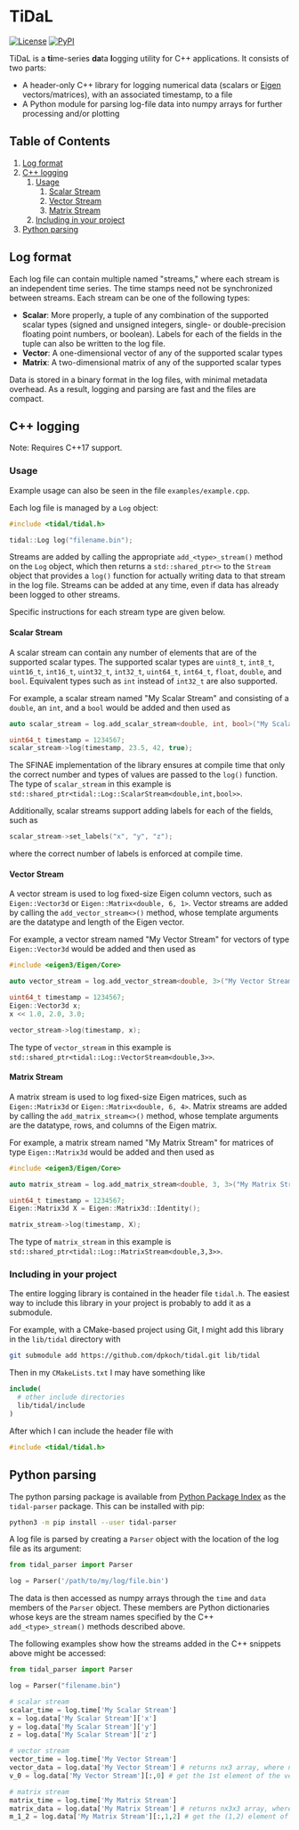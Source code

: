# TiDaL

[![License](https://img.shields.io/github/license/dpkoch/tidal)](https://github.com/dpkoch/tidal/blob/master/LICENSE)
[![PyPI](https://img.shields.io/pypi/v/tidal-parser)](https://pypi.org/project/:tidal-parser/)

TiDaL is a **ti**me-series **da**ta **l**ogging utility for C++ applications. It consists of two parts:

  - A header-only C++ library for logging numerical data (scalars or [Eigen](http://eigen.tuxfamily.org/) vectors/matrices), with an associated timestamp, to a file
  - A Python module for parsing log-file data into numpy arrays for further processing and/or plotting

## Table of Contents

  1. [Log format](#log-format)
  2. [C++ logging](#c-logging)
     1. [Usage](#usage)
        1. [Scalar Stream](#scalar-stream)
        2. [Vector Stream](#vector-stream)
        3. [Matrix Stream](#matrix-stream)
     2. [Including in your project](#including-in-your-project)
  3. [Python parsing](#python-parsing)

## Log format

Each log file can contain multiple named "streams," where each stream is an independent time series. The time stamps need not be synchronized between streams. Each stream can be one of the following types:

  - **Scalar**: More properly, a tuple of any combination of the supported scalar types (signed and unsigned integers, single- or double-precision floating point numbers, or boolean). Labels for each of the fields in the tuple can also be written to the log file.
  - **Vector**: A one-dimensional vector of any of the supported scalar types
  - **Matrix**: A two-dimensional matrix of any of the supported scalar types

Data is stored in a binary format in the log files, with minimal metadata overhead. As a result, logging and parsing are fast and the files are compact.

## C++ logging

Note: Requires C++17 support.

### Usage

Example usage can also be seen in the file `examples/example.cpp`.

Each log file is managed by a `Log` object:

``` cpp
#include <tidal/tidal.h>

tidal::Log log("filename.bin");
```

Streams are added by calling the appropriate `add_<type>_stream()` method on the `Log` object, which then returns a `std::shared_ptr<>` to the `Stream` object that provides a `log()` function for actually writing data to that stream in the log file. Streams can be added at any time, even if data has already been logged to other streams.

Specific instructions for each stream type are given below.

#### Scalar Stream

A scalar stream can contain any number of elements that are of the supported scalar types.
The supported scalar types are `uint8_t`, `int8_t`, `uint16_t`, `int16_t`, `uint32_t`, `int32_t`, `uint64_t`, `int64_t`, `float`, `double`, and `bool`. Equivalent types such as `int` instead of `int32_t` are also supported.

For example, a scalar stream named "My Scalar Stream" and consisting of a `double`, an `int`, and a `bool` would be added and then used as

``` cpp
auto scalar_stream = log.add_scalar_stream<double, int, bool>("My Scalar Stream");

uint64_t timestamp = 1234567;
scalar_stream->log(timestamp, 23.5, 42, true);
```

The SFINAE implementation of the library ensures at compile time that only the correct number and types of values are passed to the `log()` function. The type of `scalar_stream` in this example is `std::shared_ptr<tidal::Log::ScalarStream<double,int,bool>>`.

Additionally, scalar streams support adding labels for each of the fields, such as

``` cpp
scalar_stream->set_labels("x", "y", "z");
```

where the correct number of labels is enforced at compile time.

#### Vector Stream

A vector stream is used to log fixed-size Eigen column vectors, such as `Eigen::Vector3d` or `Eigen::Matrix<double, 6, 1>`. Vector streams are added by calling the `add_vector_stream<>()` method, whose template arguments are the datatype and length of the Eigen vector.

For example, a vector stream named "My Vector Stream" for vectors of type `Eigen::Vector3d` would be added and then used as

``` cpp
#include <eigen3/Eigen/Core>

auto vector_stream = log.add_vector_stream<double, 3>("My Vector Stream");

uint64_t timestamp = 1234567;
Eigen::Vector3d x;
x << 1.0, 2.0, 3.0;

vector_stream->log(timestamp, x);
```

The type of `vector_stream` in this example is `std::shared_ptr<tidal::Log::VectorStream<double,3>>`.

#### Matrix Stream

A matrix stream is used to log fixed-size Eigen matrices, such as `Eigen::Matrix3d` or `Eigen::Matrix<double, 6, 4>`. Matrix streams are added by calling the `add_matrix_stream<>()` method, whose template arguments are the datatype, rows, and columns of the Eigen matrix.

For example, a matrix stream named "My Matrix Stream" for matrices of type `Eigen::Matrix3d` would be added and then used as

``` cpp
#include <eigen3/Eigen/Core>

auto matrix_stream = log.add_matrix_stream<double, 3, 3>("My Matrix Stream");

uint64_t timestamp = 1234567;
Eigen::Matrix3d X = Eigen::Matrix3d::Identity();

matrix_stream->log(timestamp, X);
```

The type of `matrix_stream` in this example is `std::shared_ptr<tidal::Log::MatrixStream<double,3,3>>`.

### Including in your project

The entire logging library is contained in the header file `tidal.h`. The easiest way to include this library in your project is probably to add it as a submodule.

For example, with a CMake-based project using Git, I might add this library in the `lib/tidal` directory with

``` sh
git submodule add https://github.com/dpkoch/tidal.git lib/tidal
```

Then in my `CMakeLists.txt` I may have something like

``` cmake
include(
  # other include directories
  lib/tidal/include
)
```

After which I can include the header file with

``` c++
#include <tidal/tidal.h>
```

## Python parsing

The python parsing package is available from [Python Package Index](https://pypi.org/) as the `tidal-parser` package. This can be installed with pip:

``` sh
python3 -m pip install --user tidal-parser
```

A log file is parsed by creating a `Parser` object with the location of the log file as its argument:

``` python
from tidal_parser import Parser

log = Parser('/path/to/my/log/file.bin')
```

The data is then accessed as numpy arrays through the `time` and `data` members of the `Parser` object. These members are Python dictionaries whose keys are the stream names specified by the C++ `add_<type>_stream()` methods described above.

The following examples show how the streams added in the C++ snippets above might be accessed:

``` python
from tidal_parser import Parser

log = Parser("filename.bin")

# scalar stream
scalar_time = log.time['My Scalar Stream']
x = log.data['My Scalar Stream']['x']
y = log.data['My Scalar Stream']['y']
z = log.data['My Scalar Stream']['z']

# vector stream
vector_time = log.time['My Vector Stream']
vector_data = log.data['My Vector Stream'] # returns nx3 array, where n is the number of timesteps
v_0 = log.data['My Vector Stream'][:,0] # get the 1st element of the vector across all timesteps

# matrix stream
matrix_time = log.time['My Matrix Stream']
matrix_data = log.data['My Matrix Stream'] # returns nx3x3 array, where n is the number of timesteps
m_1_2 = log.data['My Matrix Stream'][:,1,2] # get the (1,2) element of the matrix across all timesteps
```